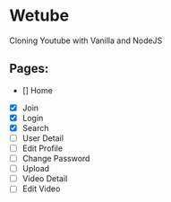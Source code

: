 # Wetube

Cloning Youtube with Vanilla and NodeJS

## Pages:

 - [] Home
 - [x] Join
 - [x] Login
 - [x] Search
 - [ ] User Detail
 - [ ] Edit Profile
 - [ ] Change Password
 - [ ] Upload
 - [ ] Video Detail
 - [ ] Edit Video